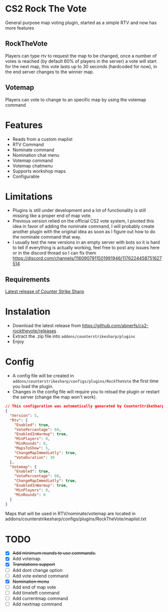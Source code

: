 # CS2 Rock The Vote
General purpose map voting plugin, started as a simple RTV and now has more features

## RockTheVote
Players can type rtv to request the map to be changed, once a number of votes is reached (by default 60% of players in the server) a vote will start for the next map, this vote lasts up to 30 seconds (hardcoded for now), in the end server changes to the winner map.

## Votemap
Players can vote to change to an specific map by using the votemap <mapname> command

# Features
- Reads from a custom maplist
- RTV Command
- Nominate command
- Nomination chat menu
- Votemap command
- Votemap chatmenu
- Supports workshop maps
- Configurable 
  

# Limitations
 - Plugins is still under development and a lot of functionality is still missing like a proper end of map vote.
 - Previous version relied on the official CS2 vote system, I pivoted this idea in favor of adding the nominate command, I will probably create another plugin with the original idea as soon as I figure out how to do the nominate command that way.
 - I usually test the new versions in an empty server with bots so it is hard to tell if everything is actually working, feel free to post any issues here or in the discord thread so I can fix them https://discord.com/channels/1160907911501991946/1176224458751627514
  
## Requirements
[Latest release of Counter Strike Sharp](https://github.com/roflmuffin/CounterStrikeSharp)

# Instalation
- Download the latest release from https://github.com/abnerfs/cs2-rockthevote/releases
- Extract the .zip file into `addons/counterstrikesharp/plugins`
- Enjoy

# Config
- A config file will be created in `addons/counterstrikesharp/configs/plugins/RockTheVote` the first time you load the plugin.
- Changes in the config file will require you to reload the plugin or restart the server (change the map won't work).

```json
// This configuration was automatically generated by CounterStrikeSharp for plugin 'RockTheVote', at 2024/02/03 06:02:12
{
  "Version": 5,
  "Rtv": {
    "Enabled": true,
    "VotePercentage": 60,
    "EnabledInWarmup": true,
    "MinPlayers": 0,
    "MinRounds": 0,
    "MapsToShow": 5,
    "ChangeMapImmediatly": true,
    "VoteDuration": 30
  },
  "Votemap": {
    "Enabled": true,
    "VotePercentage": 60,
    "ChangeMapImmediatly": true,
    "EnabledInWarmup": true,
    "MinPlayers": 0,
    "MinRounds": 0
  }
}
```

Maps that will be used in RTV/nominate/votemap are located in addons/counterstrikesharp/configs/plugins/RockTheVote/maplist.txt

# TODO
- [X] ~~Add minimum rounds to use commands.~~
- [X] Add votemap.
- [x] ~~Translations support~~
- [ ] Add dont change option
- [ ] Add vote extend command
- [x] ~~Nomination menu~~
- [ ] Add end of map vote
- [ ] Add timeleft command
- [ ] Add currentmap command
- [ ] Add nextmap command
